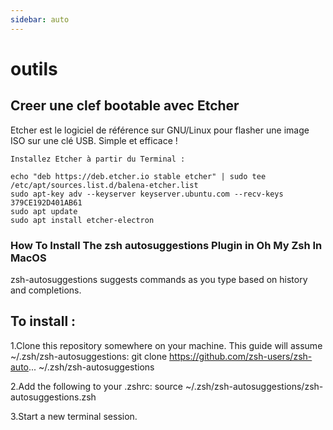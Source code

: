 ```yaml
---
sidebar: auto
---
```

# outils


## Creer une clef bootable avec Etcher

Etcher est le logiciel de référence sur GNU/Linux pour flasher une image ISO sur une clé USB. Simple et efficace  !

    Installez Etcher à partir du Terminal :

````
echo "deb https://deb.etcher.io stable etcher" | sudo tee /etc/apt/sources.list.d/balena-etcher.list
sudo apt-key adv --keyserver keyserver.ubuntu.com --recv-keys 379CE192D401AB61
sudo apt update
sudo apt install etcher-electron

````

### How To Install The zsh autosuggestions Plugin in Oh My Zsh In MacOS

zsh-autosuggestions suggests commands as you type based on history and completions.

## To install :
1.Clone this repository somewhere on your machine. This guide will assume ~/.zsh/zsh-autosuggestions:
git clone https://github.com/zsh-users/zsh-auto... ~/.zsh/zsh-autosuggestions

2.Add the following to your .zshrc:
source ~/.zsh/zsh-autosuggestions/zsh-autosuggestions.zsh

3.Start a new terminal session.

